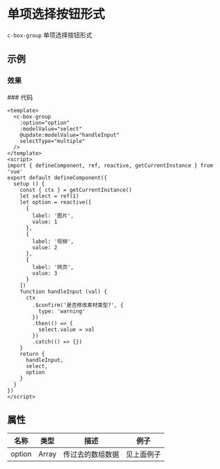 # 单项选择按钮形式

`c-box-group`
单项选择按钮形式

## 示例

### 效果

<ClientOnly>
<Demo>
  <BoxGroupDemo/>
</Demo>
</ClientOnly>
### 代码

```vue
<template>
  <c-box-group
    :option="option"
    :modelValue="select"
    @update:modelValue="handleInput"
    selectType="multiple"
  />
</template>
<script>
import { defineComponent, ref, reactive, getCurrentInstance } from 'vue'
export default defineComponent({
  setup () {
    const { ctx } = getCurrentInstance()
    let select = ref(1)
    let option = reactive([
      {
        label: '图片',
        value: 1
      },
      {
        label: '视频',
        value: 2
      },
      {
        label: '网页',
        value: 3
      }
    ])
    function handleInput (val) {
      ctx
        .$confirm('是否修改素材类型?', {
          type: 'warning'
        })
        .then(() => {
          select.value = val
        })
        .catch(() => {})
    }
    return {
      handleInput,
      select,
      option
    }
  }
})
</script>
```

## 属性

| 名称   | 类型  | 描述             | 例子       |
| ------ | ----- | ---------------- | ---------- |
| option | Array | 传过去的数组数据 | 见上面例子 |
